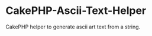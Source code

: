 CakePHP-Ascii-Text-Helper
=========================

CakePHP helper to generate ascii art text from a string. 
